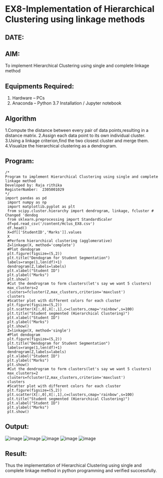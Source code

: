# EX8-Implementation of Hierarchical Clustering using linkage methods
## DATE:
## AIM:
To implement Hierarchical Clustering using single and complete linkage method

## Equipments Required:
1. Hardware – PCs
2. Anaconda – Python 3.7 Installation / Jupyter notebook

## Algorithm
1.Compute the distance between every pair of data points,resulting in a distance matrix.
2.Assign each data point to its own individual cluster. 
3.Using a linkage criterion,find the two closest cluster and merge them. 
4.Visualize the hierarchical clustering as a dendrogram.



## Program:
```
/*
Program to implement Hierarchical Clustering using single and complete linkage method
Developed by: Raja rithika
RegisterNumber:  2305001029
*/
import pandas as pd
 import numpy as np
 import matplotlib.pyplot as plt
 from scipy.cluster.hierarchy import dendrogram, linkage, fcluster # Changed 'dendog
 from sklearn.preprocessing import StandardScaler
 df=pd.read_csv('/content/Hclus_EX8.csv')
 df.head()
 X=df[['StudentID','Marks']].values
 X
 #Perform hierarchical clustering (agglomerative)
 Z=linkage(X, method='complete')
 #Plot dendogram
 plt.figure(figsize=(5,2))
 plt.title("Dendogram for Student Segmentation")
 labels=range(1,len(df)+1)
 dendrogram(Z,labels=labels)
 plt.xlabel("Student ID")
 plt.ylabel("Marks")
 plt.show()
 #Cut the dendrogram to form clusters(let's say we want 5 clusters)
 max_clusters=2
 clusters=fcluster(Z,max_clusters,criterion='maxclust')
 clusters
 #Scatter plot with different colors for each cluster
 plt.figure(figsize=(5,2))
 plt.scatter(X[:,0],X[:,1],c=clusters,cmap='rainbow',s=100)
 plt.title("Student segmented (Hierarchical Clustering)")
 plt.xlabel("Student ID")
 plt.ylabel("Marks")
 plt.show()
 Z=linkage(X, method='single')
 #Plot dendogram
 plt.figure(figsize=(5,2))
 plt.title("Dendogram for Student Segmentation")
 labels=range(1,len(df)+1)
 dendrogram(Z,labels=labels)
 plt.xlabel("Student ID")
 plt.ylabel("Marks")
 plt.show()
 #Cut the dendrogram to form clusters(let's say we want 5 clusters)
 max_clusters=2
 clusters=fcluster(Z,max_clusters,criterion='maxclust')
 clusters
 #Scatter plot with different colors for each cluster
 plt.figure(figsize=(5,2))
 plt.scatter(X[:,0],X[:,1],c=clusters,cmap='rainbow',s=100)
 plt.title("Student segmented (Hierarchical Clustering)")
 plt.xlabel("Student ID")
 plt.ylabel("Marks")
 plt.show()

```

## Output:
![image](https://github.com/user-attachments/assets/8ed9269c-66b9-4d8b-8a4e-9ef2c1699fb4)
![image](https://github.com/user-attachments/assets/38849de5-51d5-4c32-872e-b751f2db30bf)
![image](https://github.com/user-attachments/assets/1a8c1db0-a266-470d-9702-7a2ec63cb7c0)
![image](https://github.com/user-attachments/assets/1aabe96e-ea6e-43b3-a795-937ac4ecd9e6)
![image](https://github.com/user-attachments/assets/e1dbb632-f4ba-465b-b14b-2a052c76fb1d)






## Result:
Thus the implementation of Hierarchical Clustering using single and complete linkage method in python programming and verified successfully.
